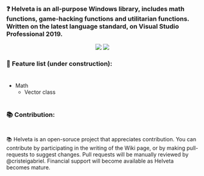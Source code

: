 ### ❓ Helveta is an all-purpose Windows library, includes math functions, game-hacking functions and utilitarian functions. Written on the latest language standard, on Visual Studio Professional 2019.

<p align="center">
  <a href="CHANGE"><img src="https://img.shields.io/badge/MADE%20WITH-%E2%99%A5-pink"></a>
  <a href="CHANGE"><img src="https://img.shields.io/badge/LICENSE-MIT-pink"></a>
</p>





### 📝 Feature list (under construction):
#
- Math
  - Vector class
# 




### 📚 Contribution:
#
📚 Helveta is an open-soruce project that appreciates contribution. You can contribute by participating in the writing of the Wiki page, or by making pull-requests to suggest changes. Pull requests will be manually reviewed by @cristeigabriel. Financial support will become available as Helveta becomes mature.
#

